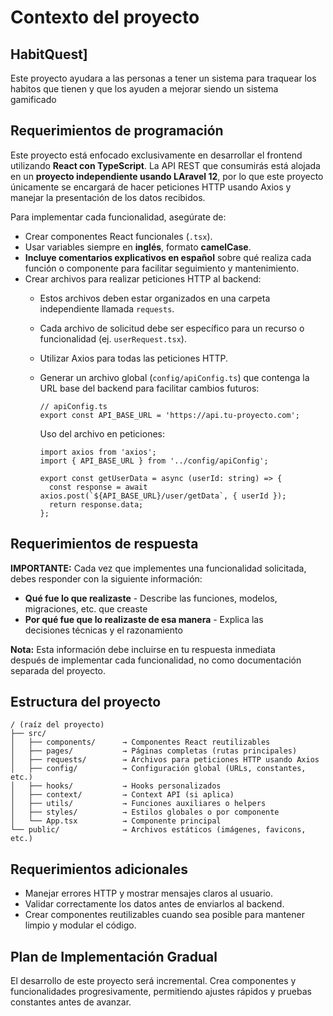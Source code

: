 # Contexto del proyecto

## **HabitQuest]**

Este proyecto ayudara a las personas a tener un sistema para traquear los habitos que tienen y que los ayuden a mejorar siendo un sistema gamificado

## Requerimientos de programación

Este proyecto está enfocado exclusivamente en desarrollar el frontend utilizando **React con TypeScript**. La API REST que consumirás está alojada en un **proyecto independiente usando LAravel 12**, por lo que este proyecto únicamente se encargará de hacer peticiones HTTP usando Axios y manejar la presentación de los datos recibidos.

Para implementar cada funcionalidad, asegúrate de:

- Crear componentes React funcionales (`.tsx`).
- Usar variables siempre en **inglés**, formato **camelCase**.
- **Incluye comentarios explicativos en español** sobre qué realiza cada función o componente para facilitar seguimiento y mantenimiento.
- Crear archivos para realizar peticiones HTTP al backend:
    - Estos archivos deben estar organizados en una carpeta independiente llamada `requests`.
    - Cada archivo de solicitud debe ser específico para un recurso o funcionalidad (ej. `userRequest.tsx`).
    - Utilizar Axios para todas las peticiones HTTP.
    - Generar un archivo global (`config/apiConfig.ts`) que contenga la URL base del backend para facilitar cambios futuros:
        
        ```
        // apiConfig.ts
        export const API_BASE_URL = 'https://api.tu-proyecto.com';
        ```
        
        Uso del archivo en peticiones:
        
        ```
        import axios from 'axios';
        import { API_BASE_URL } from '../config/apiConfig';
        
        export const getUserData = async (userId: string) => {
          const response = await axios.post(`${API_BASE_URL}/user/getData`, { userId });
          return response.data;
        };
        ```
        

## **Requerimientos de respuesta**

**IMPORTANTE:** Cada vez que implementes una funcionalidad solicitada, debes responder con la siguiente información:

- **Qué fue lo que realizaste** - Describe las funciones, modelos, migraciones, etc. que creaste
- **Por qué fue que lo realizaste de esa manera** - Explica las decisiones técnicas y el razonamiento

**Nota:** Esta información debe incluirse en tu respuesta inmediata después de implementar cada funcionalidad, no como documentación separada del proyecto.

## Estructura del proyecto

```
/ (raíz del proyecto)
├── src/
│   ├── components/      → Componentes React reutilizables
│   ├── pages/           → Páginas completas (rutas principales)
│   ├── requests/        → Archivos para peticiones HTTP usando Axios
│   ├── config/          → Configuración global (URLs, constantes, etc.)
│   ├── hooks/           → Hooks personalizados
│   ├── context/         → Context API (si aplica)
│   ├── utils/           → Funciones auxiliares o helpers
│   ├── styles/          → Estilos globales o por componente
│   └── App.tsx          → Componente principal
└── public/              → Archivos estáticos (imágenes, favicons, etc.)
```

## Requerimientos adicionales

- Manejar errores HTTP y mostrar mensajes claros al usuario.
- Validar correctamente los datos antes de enviarlos al backend.
- Crear componentes reutilizables cuando sea posible para mantener limpio y modular el código.

## Plan de Implementación Gradual

El desarrollo de este proyecto será incremental. Crea componentes y funcionalidades progresivamente, permitiendo ajustes rápidos y pruebas constantes antes de avanzar.